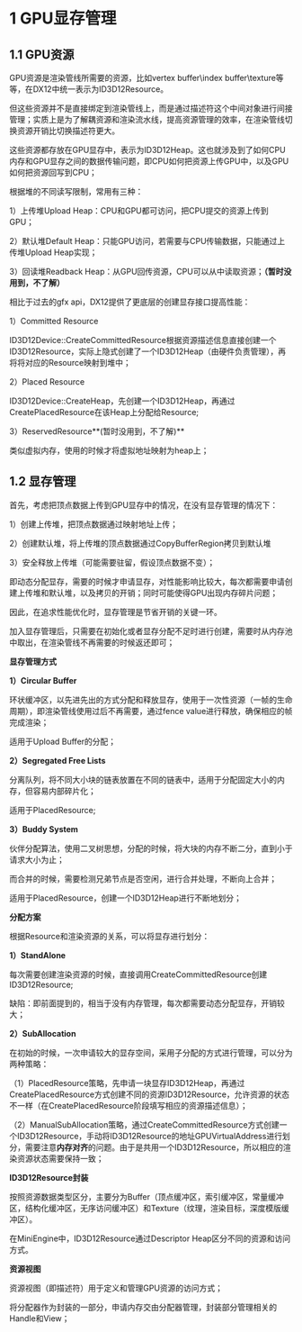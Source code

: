 # 1 GPU显存管理

## 1.1 GPU资源

GPU资源是渲染管线所需要的资源，比如vertex buffer\index buffer\texture等等，在DX12中统一表示为ID3D12Resource。

但这些资源并不是直接绑定到渲染管线上，而是通过描述符这个中间对象进行间接管理；实质上是为了解耦资源和渲染流水线，提高资源管理的效率，在渲染管线切换资源开销比切换描述符更大。

这些资源都存放在GPU显存中，表示为ID3D12Heap。这也就涉及到了如何CPU内存和GPU显存之间的数据传输问题，即CPU如何把资源上传GPU中，以及GPU如何把资源回写到CPU；

根据堆的不同读写限制，常用有三种：

1）上传堆Upload Heap：CPU和GPU都可访问，把CPU提交的资源上传到GPU；

2）默认堆Default Heap：只能GPU访问，若需要与CPU传输数据，只能通过上传堆Upload Heap实现；

3）回读堆Readback Heap：从GPU回传资源，CPU可以从中读取资源；**（暂时没用到，不了解）**



相比于过去的gfx api，DX12提供了更底层的创建显存接口提高性能：

1）Committed Resource

ID3D12Device::CreateCommittedResource根据资源描述信息直接创建一个ID3D12Resource，实际上隐式创建了一个ID3D12Heap（由硬件负责管理），再将将对应的Resource映射到堆中；

2）Placed Resource

ID3D12Device::CreateHeap，先创建一个ID3D12Heap，再通过CreatePlacedResource在该Heap上分配给Resource;

3）ReservedResource**(暂时没用到，不了解)**

类似虚拟内存，使用的时候才将虚拟地址映射为heap上；



## 1.2 显存管理

首先，考虑把顶点数据上传到GPU显存中的情况，在没有显存管理的情况下：

1）创建上传堆，把顶点数据通过映射地址上传；

2）创建默认堆，将上传堆的顶点数据通过CopyBufferRegion拷贝到默认堆

3）安全释放上传堆（可能需要驻留，假设顶点数据不变）；

即动态分配显存，需要的时候才申请显存，对性能影响比较大，每次都需要申请创建上传堆和默认堆，以及拷贝的开销；同时可能使得GPU出现内存碎片问题；

因此，在追求性能优化时，显存管理是节省开销的关键一环。

加入显存管理后，只需要在初始化或者显存分配不足时进行创建，需要时从内存池中取出，在渲染管线不再需要的时候返还即可；



**显存管理方式**

**1）Circular Buffer**

环状缓冲区，以先进先出的方式分配和释放显存，使用于一次性资源（一帧的生命周期），即渲染管线使用过后不再需要，通过fence value进行释放，确保相应的帧完成渲染；

适用于Upload Buffer的分配；

**2）Segregated Free Lists**

分离队列，将不同大小块的链表放置在不同的链表中，适用于分配固定大小的内存，但容易内部碎片化；

适用于PlacedResource;

**3）Buddy System**

伙伴分配算法，使用二叉树思想，分配的时候，将大块的内存不断二分，直到小于请求大小为止；

而合并的时候，需要检测兄弟节点是否空闲，进行合并处理，不断向上合并；

适用于PlacedResource，创建一个ID3D12Heap进行不断地划分；



**分配方案**

根据Resource和渲染资源的关系，可以将显存进行划分：

**1）StandAlone**

每次需要创建渲染资源的时候，直接调用CreateCommittedResource创建ID3D12Resource;

缺陷：即前面提到的，相当于没有内存管理，每次都需要动态分配显存，开销较大；

**2）SubAllocation**

在初始的时候，一次申请较大的显存空间，采用子分配的方式进行管理，可以分为两种策略：

（1）PlacedResource策略，先申请一块显存ID3D12Heap，再通过CreatePlacedResource方式创建不同的资源ID3D12Resource，允许资源的状态不一样（在CreatePlacedResource阶段填写相应的资源描述信息）；

（2）ManualSubAllocation策略，通过CreateCommittedResource方式创建一个ID3D12Resource，手动将ID3D12Resource的地址GPUVirtualAddress进行划分，需要注意**内存对齐**的问题。由于是共用一个ID3D12Resource，所以相应的渲染资源状态需要保持一致；



**ID3D12Resource封装**

按照资源数据类型区分，主要分为Buffer（顶点缓冲区，索引缓冲区，常量缓冲区，结构化缓冲区，无序访问缓冲区）和Texture（纹理，渲染目标，深度模版缓冲区）。

在MiniEngine中，ID3D12Resource通过Descriptor Heap区分不同的资源和访问方式。

**资源视图**

资源视图（即描述符）用于定义和管理GPU资源的访问方式；



将分配器作为封装的一部分，申请内存交由分配器管理，封装部分管理相关的Handle和View；
